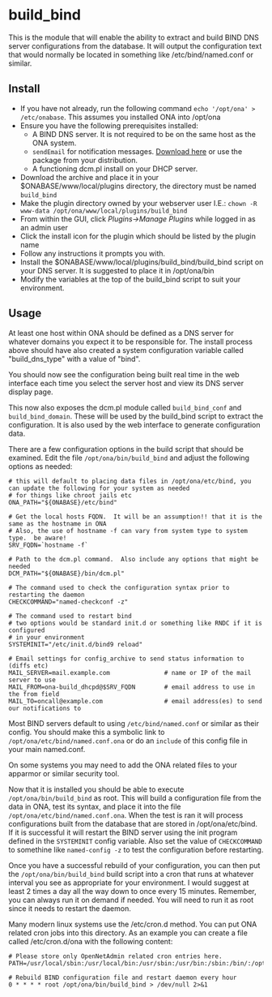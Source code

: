 build_bind
==============

This is the module that will enable the ability to extract and build BIND DNS server configurations from the database. It will output the configuration text that would normally be located in something like /etc/bind/named.conf or similar.

Install
-------


  * If you have not already, run the following command `echo '/opt/ona' > /etc/onabase`.  This assumes you installed ONA into /opt/ona 
  * Ensure you have the following prerequisites installed:
    * A BIND DNS server. It is not required to be on the same host as the ONA system.
    * `sendEmail` for notification messages. [Download here](http://caspian.dotconf.net/menu/Software/SendEmail/) or use the package from your distribution.
    * A functioning dcm.pl install on your DHCP server.
  * Download the archive and place it in your $ONABASE/www/local/plugins directory, the directory must be named `build_bind`
  * Make the plugin directory owned by your webserver user I.E.: `chown -R www-data /opt/ona/www/local/plugins/build_bind`
  * From within the GUI, click _Plugins->Manage Plugins_ while logged in as an admin user
  * Click the install icon for the plugin which should be listed by the plugin name 
  * Follow any instructions it prompts you with.
  * Install the $ONABASE/www/local/plugins/build_bind/build_bind script on your DNS server. It is suggested to place it in /opt/ona/bin
  * Modify the variables at the top of the build_bind script to suit your environment.

Usage
-----
At least one host within ONA should be defined as a DNS server for whatever domains you expect it to be responsible for.  The install process above should have also created a system configuration variable called "build_dns_type" with a value of "bind".

You should now see the configuration being built real time in the web interface each time you select the server host and view its DNS server display page.

This now also exposes the dcm.pl module called `build_bind_conf` and `build_bind_domain`.  These will be used by the build_bind script to extract the configuration.  It is also used by the web interface to generate configuration data.

There are a few configuration options in the build script that should be examined.  Edit the file `/opt/ona/bin/build_bind` and adjust the following options as needed:
    
    # this will default to placing data files in /opt/ona/etc/bind, you can update the following for your system as needed
    # for things like chroot jails etc
    ONA_PATH="${ONABASE}/etc/bind"
    
    # Get the local hosts FQDN.  It will be an assumption!! that it is the same as the hostname in ONA
    # Also, the use of hostname -f can vary from system type to system type.  be aware!
    SRV_FQDN=`hostname -f`
    
    # Path to the dcm.pl command.  Also include any options that might be needed
    DCM_PATH="${ONABASE}/bin/dcm.pl"
    
    # The command used to check the configuration syntax prior to restarting the daemon
    CHECKCOMMAND="named-checkconf -z"
    
    # The command used to restart bind
    # two options would be standard init.d or something like RNDC if it is configured
    # in your environment
    SYSTEMINIT="/etc/init.d/bind9 reload"
    
    # Email settings for config_archive to send status information to (diffs etc)
    MAIL_SERVER=mail.example.com               # name or IP of the mail server to use
    MAIL_FROM=ona-build_dhcpd@$SRV_FQDN        # email address to use in the from field
    MAIL_TO=oncall@example.com                 # email address(es) to send our notifications to

Most BIND servers default to using `/etc/bind/named.conf` or similar as their config.  You should make this a symbolic link to `/opt/ona/etc/bind/named.conf.ona` or do an `include` of this config file in your main named.conf. 

On some systems you may need to add the ONA related files to your apparmor or similar security tool.
    
Now that it is installed you should be able to execute `/opt/ona/bin/build_bind` as root.  This will build a configuration file from the data in ONA, test its syntax, and place it into the file `/opt/ona/etc/bind/named.conf.ona`.  When the test is ran it will process configurations built from the database that are stored in /opt/ona/etc/bind.  If it is successful it will restart the BIND server using the init program defined in the `SYSTEMINIT` config variable.  Also set the value of `CHECKCOMMAND` to somethine like `named-config -z` to test the configuration before restarting.

Once you have a successful rebuild of your configuration, you can then put the `/opt/ona/bin/build_bind` build script into a cron that runs at whatever interval you see as appropriate for your environment.  I would suggest at least 2 times a day all the way down to once every 15 minutes.  Remember, you can always run it on demand if needed.  You will need to run it as root since it needs to restart the daemon.

Many modern linux systems use the /etc/cron.d method.  You can put ONA related cron jobs into this directory.  As an example you can create a file called /etc/cron.d/ona with the following content:

    # Please store only OpenNetAdmin related cron entries here.
    PATH=/usr/local/sbin:/usr/local/bin:/usr/sbin:/usr/bin:/sbin:/bin/:/opt/ona/bin
    
    # Rebuild BIND configuration file and restart daemon every hour
    0 * * * * root /opt/ona/bin/build_bind > /dev/null 2>&1


